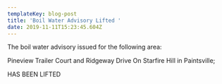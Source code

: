 ```yaml
---
templateKey: blog-post
title: 'Boil Water Advisory Lifted '
date: 2019-11-11T15:23:45.604Z
---
```

The boil water advisory issued for the following area:

Pineview Trailer Court and Ridgeway Drive On Starfire Hill in Paintsville;

HAS BEEN LIFTED
